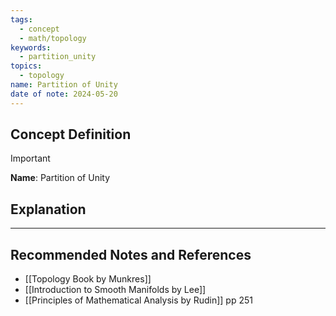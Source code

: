 ```yaml
---
tags:
  - concept
  - math/topology
keywords:
  - partition_unity
topics:
  - topology
name: Partition of Unity
date of note: 2024-05-20
---
```


## Concept Definition

>[!important]
>**Name**: Partition of Unity



## Explanation





-----------
##  Recommended Notes and References


- [[Topology Book by Munkres]]
- [[Introduction to Smooth Manifolds by Lee]]
- [[Principles of Mathematical Analysis by Rudin]] pp 251